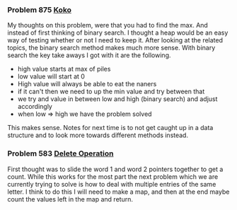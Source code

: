 ### Problem 875 [Koko](https://leetcode.com/problems/koko-eating-bananas/solution/)
My thoughts on this problem, were that you had to find the max. And instead of
first thinking of binary search. I thought a heap would be an easy way of
testing whether or not I need to keep it. After looking at the related topics,
the binary search method makes much more sense. With binary search the key take
aways I got with it are the following.
- high value starts at max of piles
- low value will start at 0
- High value will always be able to eat the naners
- if it can't then we need to up the min value and try between that
- we try and value in between low and high (binary search) and adjust accordingly
- when low => high we have the problem solved

This makes sense. Notes for next time is to not get caught up in a data
structure and to look more towards different methods instead.


### Problem 583 [Delete Operation](https://leetcode.com/problems/delete-operation-for-two-strings)
First thought was to slide the word 1 and word 2 pointers together to get a
count. While this works for the most part the next problem which we are
currently trying to solve is how to deal with multiple entries of the
same letter. I think to do this I will need to make a map, and then at the end maybe count the values left in the map and return.
